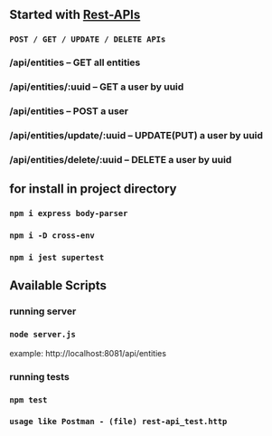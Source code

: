 ## Started with [Rest-APIs]()

### `POST / GET / UPDATE / DELETE APIs`
### /api/entities – GET all entities
### /api/entities/:uuid – GET a user by uuid
### /api/entities – POST a user
### /api/entities/update/:uuid – UPDATE(PUT) a user by uuid
### /api/entities/delete/:uuid – DELETE a user by uuid


## for install in project directory
### `npm i express body-parser`
### `npm i -D cross-env`
### `npm i jest supertest`

## Available Scripts
### running server
### `node server.js`
example: http://localhost:8081/api/entities
### running tests
### `npm test`
### `usage like Postman - (file) rest-api_test.http`


